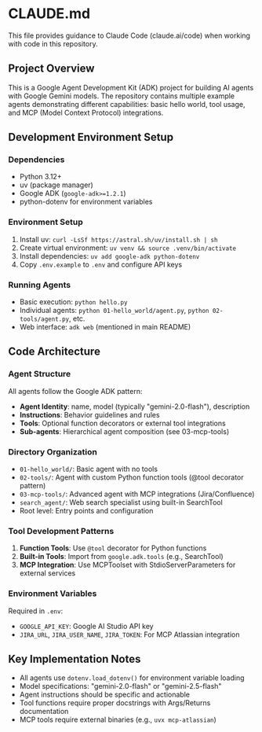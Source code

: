 # CLAUDE.md

This file provides guidance to Claude Code (claude.ai/code) when working with code in this repository.

## Project Overview

This is a Google Agent Development Kit (ADK) project for building AI agents with Google Gemini models. The repository contains multiple example agents demonstrating different capabilities: basic hello world, tool usage, and MCP (Model Context Protocol) integrations.

## Development Environment Setup

### Dependencies
- Python 3.12+
- uv (package manager)
- Google ADK (`google-adk>=1.2.1`)
- python-dotenv for environment variables

### Environment Setup
1. Install uv: `curl -LsSf https://astral.sh/uv/install.sh | sh`
2. Create virtual environment: `uv venv && source .venv/bin/activate`
3. Install dependencies: `uv add google-adk python-dotenv`
4. Copy `.env.example` to `.env` and configure API keys

### Running Agents
- Basic execution: `python hello.py`
- Individual agents: `python 01-hello_world/agent.py`, `python 02-tools/agent.py`, etc.
- Web interface: `adk web` (mentioned in main README)

## Code Architecture

### Agent Structure
All agents follow the Google ADK pattern:
- **Agent Identity**: name, model (typically "gemini-2.0-flash"), description
- **Instructions**: Behavior guidelines and rules
- **Tools**: Optional function decorators or external tool integrations
- **Sub-agents**: Hierarchical agent composition (see 03-mcp-tools)

### Directory Organization
- `01-hello_world/`: Basic agent with no tools
- `02-tools/`: Agent with custom Python function tools (@tool decorator pattern)
- `03-mcp-tools/`: Advanced agent with MCP integrations (Jira/Confluence)
- `search_agent/`: Web search specialist using built-in SearchTool
- Root level: Entry points and configuration

### Tool Development Patterns
1. **Function Tools**: Use `@tool` decorator for Python functions
2. **Built-in Tools**: Import from `google.adk.tools` (e.g., SearchTool)
3. **MCP Integration**: Use MCPToolset with StdioServerParameters for external services

### Environment Variables
Required in `.env`:
- `GOOGLE_API_KEY`: Google AI Studio API key
- `JIRA_URL`, `JIRA_USER_NAME`, `JIRA_TOKEN`: For MCP Atlassian integration

## Key Implementation Notes

- All agents use `dotenv.load_dotenv()` for environment variable loading
- Model specifications: "gemini-2.0-flash" or "gemini-2.5-flash" 
- Agent instructions should be specific and actionable
- Tool functions require proper docstrings with Args/Returns documentation
- MCP tools require external binaries (e.g., `uvx mcp-atlassian`)